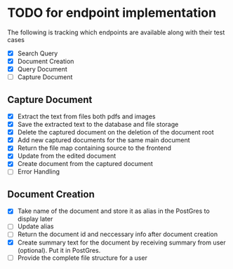 # TODO for endpoint implementation

The following is tracking which endpoints are available along with their test cases

- [x] Search Query
- [x] Document Creation
- [x] Query Document
- [ ] Capture Document

## Capture Document

- [x] Extract the text from files both pdfs and images 
- [x] Save the extracted text to the database and file storage
- [x] Delete the captured document on the deletion of the document root
- [x] Add new captured documents for the same main document
- [x] Return the file map containing source to the frontend
- [x] Update from the edited document
- [x] Create document from the captured document
- [ ] Error Handling

## Document Creation
- [x] Take name of the document and store it as alias in the PostGres to display later
- [ ] Update alias
- [ ] Return the document id and neccessary info after document creation
- [x] Create summary text for the document by receiving summary from user (optional). Put it in PostGres.
- [ ] Provide the complete file structure for a user
